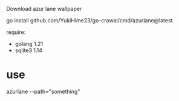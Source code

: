 Download azur lane wallpaper

go install github.com/YukiHime23/go-crawal/cmd/azurlane@latest

require:
 - golang 1.21
 - sqlite3 1.14

# use
azurlane --path="something"
